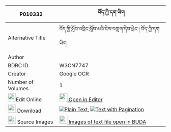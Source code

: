 |P010332|བོད་ཀྱི་དག་ཡིག 
| --- | --- 
|Alternative Title |བོད་ཀྱི་སློབ་འབྲིང་སློབ་མའི་ངེས་བཀླག་དེབ་ཕྲེང་། བོད་ཀྱི་དག་ཡིག
|Author | 
|BDRC ID | W3CN7747
|Creator | Google OCR
|Number of Volumes| 1
|<img width="25" src="https://img.icons8.com/color/25/000000/edit-property.png">Edit Online| [<img width="25" src="https://avatars.githubusercontent.com/u/45091458?s=200&v=4"> Open in Editor](http://editor.openpecha.org/P010332)
|<img width="25" src="https://img.icons8.com/fluent/48/000000/download-2.png"/>  Download | [![](https://img.icons8.com/color/20/000000/txt.png)Plain Text](https://github.com/Openpecha/P010332/releases/download/v1/bo_kyi_dakyik_plain_P010332.zip), [![](https://img.icons8.com/color/20/000000/txt.png)Text with Pagination](https://github.com/Openpecha/P010332/releases/download/v1/bo_kyi_dakyik_pages_P010332.zip)
|<img width="25" src="https://img.icons8.com/plasticine/100/000000/pictures-folder.png"/>  Source Images | [<img width="25" src="https://library.bdrc.io/icons/BUDA-small.svg"> Images of text file open in BUDA](https://library.bdrc.io/show/bdr:W3CN7747)